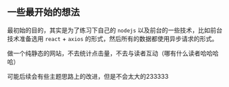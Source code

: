 ## 一些最开始的想法

最初始的目的，其实是为了练习下自己的 `nodejs` 以及前台的一些技术，比如前台技术准备选用 `react` + `axios` 的形式，然后所有的数据都使用异步请求的形式。

做一个纯静态的网站，不去统计点击量，不去与读者互动（哪有什么读者哈哈哈哈）

可能后续会有些主题思路上的改进，但是不会太大的233333